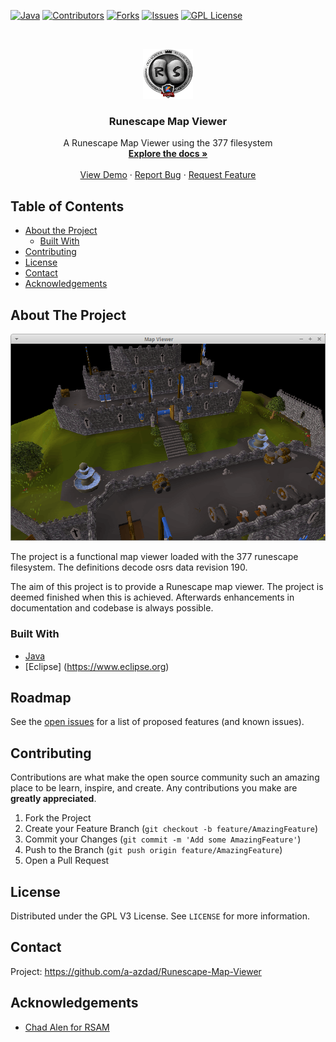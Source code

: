 <!--
*** Thanks for checking out this README Template. If you have a suggestion that would
*** make this better, please fork the repo and create a pull request or simply open
*** an issue with the tag "enhancement".
*** Thanks again! Now go create something AMAZING! :D
-->





<!-- PROJECT SHIELDS -->
<!--
*** I'm using markdown "reference style" links for readability.
*** Reference links are enclosed in brackets [ ] instead of parentheses ( ).
*** See the bottom of this document for the declaration of the reference variables
*** for contributors-url, forks-url, etc. This is an optional, concise syntax you may use.
*** https://www.markdownguide.org/basic-syntax/#reference-style-links
-->
[![Java](https://img.shields.io/badge/code%20style-%E2%9D%A4-FF4081.svg?style=for-the-badge)](https://www.oracle.com/java/technologies/javase-downloads.html)
[![Contributors][contributors-shield]][contributors-url]
[![Forks][forks-shield]][forks-url]
[![Issues][issues-shield]][issues-url]
[![GPL License][license-shield]][license-url]

<!-- PROJECT LOGO -->
<br />
<p align="center">
  <a href="https://github.com/a-azdad/Runescape-Map-Viewer">
    <img src="images/logo.png" alt="Logo" width="80" height="80">
  </a>

  <h3 align="center">Runescape Map Viewer</h3>

  <p align="center">
    A Runescape Map Viewer using the 377 filesystem
    <br />
    <a href="https://github.com/a-azdad/Runescape-Map-Viewer"><strong>Explore the docs »</strong></a>
    <br />
    <br />
    <a href="https://github.com/a-azdad/Runescape-Map-Viewer">View Demo</a>
    ·
    <a href="https://github.com/a-azdad/Runescape-Map-Viewer/issues">Report Bug</a>
    ·
    <a href="https://github.com/a-azdad/Runescape-Map-Viewer/issues">Request Feature</a>
  </p>
</p>



<!-- TABLE OF CONTENTS -->
## Table of Contents

* [About the Project](#about-the-project)
  * [Built With](#built-with)
* [Contributing](#contributing)
* [License](#license)
* [Contact](#contact)
* [Acknowledgements](#acknowledgements)



<!-- ABOUT THE PROJECT -->
## About The Project

[![Product Name Screen Shot][product-screenshot]](https://example.com)

The project is a functional map viewer loaded with the 377 runescape filesystem. The definitions decode osrs data revision 190.

The aim of this project is to provide a Runescape map viewer. The project is deemed finished when this is achieved. Afterwards enhancements in documentation and codebase is always possible.

### Built With
* [Java](https://www.oracle.com/java/technologies/javase-downloads.html)
* [Eclipse] (https://www.eclipse.org)

<!-- ROADMAP -->
## Roadmap

See the [open issues](https://github.com/a-azdad/Runescape-Map-Viewer/issues) for a list of proposed features (and known issues).

<!-- CONTRIBUTING -->
## Contributing

Contributions are what make the open source community such an amazing place to be learn, inspire, and create. Any contributions you make are **greatly appreciated**.

1. Fork the Project
2. Create your Feature Branch (`git checkout -b feature/AmazingFeature`)
3. Commit your Changes (`git commit -m 'Add some AmazingFeature'`)
4. Push to the Branch (`git push origin feature/AmazingFeature`)
5. Open a Pull Request



<!-- LICENSE -->
## License

Distributed under the GPL V3 License. See `LICENSE` for more information.



<!-- CONTACT -->
## Contact

Project: https://github.com/a-azdad/Runescape-Map-Viewer



<!-- ACKNOWLEDGEMENTS -->
## Acknowledgements
* [Chad Alen for RSAM](https://github.com/chadalen)

<!-- MARKDOWN LINKS & IMAGES -->
<!-- https://www.markdownguide.org/basic-syntax/#reference-style-links -->
[contributors-shield]: https://img.shields.io/github/contributors/a-azdad/Runescape-Map-Viewer?style=for-the-badge
[contributors-url]: https://github.com/a-azdad/Runescape-Map-Viewer/graphs/contributors
[forks-shield]: https://img.shields.io/github/forks/a-azdad/Runescape-Map-Viewer?style=for-the-badge
[forks-url]: https://github.com/a-azdad/Runescape-Map-Viewer/network/members
[issues-shield]: https://img.shields.io/github/issues/a-azdad/Runescape-Map-Viewer?style=for-the-badge
[issues-url]: https://github.com/a-azdad/Runescape-Map-Viewer/issues
[license-shield]: https://img.shields.io/github/license/a-azdad/Runescape-Map-Viewer?style=for-the-badge
[license-url]: https://github.com/a-azdad/Runescape-Map-Viewer/blob/main/LICENSE
[product-screenshot]: images/screenshot.png

